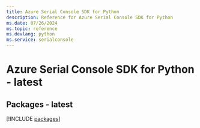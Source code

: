 ```yaml
---
title: Azure Serial Console SDK for Python
description: Reference for Azure Serial Console SDK for Python
ms.date: 07/26/2024
ms.topic: reference
ms.devlang: python
ms.service: serialconsole
---
```

# Azure Serial Console SDK for Python - latest
## Packages - latest
[!INCLUDE [packages](serial-console-index.md)]